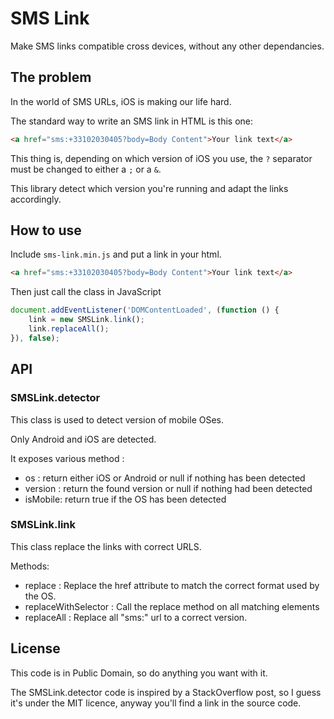 # SMS Link

Make SMS links compatible cross devices, without any other dependancies.

## The problem

In the world of SMS URLs, iOS is making our life hard.

The standard way to write an SMS link in HTML is this one:

```html
<a href="sms:+33102030405?body=Body Content">Your link text</a>
```

This thing is, depending on which version of iOS you use, the ```?``` separator must be changed to either a ```;```
or a ```&```.

This library detect which version you're running and adapt the links accordingly.

## How to use

Include ```sms-link.min.js``` and put a link in your html.

```html
<a href="sms:+33102030405?body=Body Content">Your link text</a>
```

Then just call the class in JavaScript

```js
document.addEventListener('DOMContentLoaded', (function () {
    link = new SMSLink.link();
    link.replaceAll();
}), false);
```

## API

### SMSLink.detector 

This class is used to detect version of mobile OSes.

Only Android and iOS are detected.

It exposes various method :

* os : return either iOS or Android or null if nothing has been detected
* version : return the found version or null if nothing had been detected
* isMobile: return true if the OS has been detected

### SMSLink.link

This class replace the links with correct URLS.

Methods:

* replace : Replace the href attribute to match the correct format used by the OS.
* replaceWithSelector : Call the replace method on all matching elements
* replaceAll : Replace all "sms:" url to a correct version.

## License

This code is in Public Domain, so do anything you want with it.

The SMSLink.detector code is inspired by a StackOverflow post, so I guess it's under the MIT licence, anyway
you'll find a link in the source code.